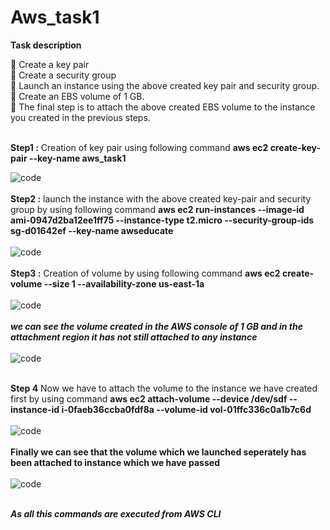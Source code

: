 # Aws_task1
<b>Task description</B><br>


🔅 Create a key pair <br>
🔅 Create a security group <br>
🔅 Launch an instance using the above created key pair and security group. <br>
🔅 Create an EBS volume of 1 GB.<br>
🔅 The final step is to attach the above created EBS volume to the instance you created in the previous steps.<br><br>

**Step1 :** Creation of key pair using following command **aws ec2 create-key-pair --key-name aws_task1** <br>

![code](https://i.postimg.cc/3wm53rMk/79dc5680-a42b-412f-bfb8-100768b0343a.jpg)<br> <br>
**Step2 :** launch the instance with the above created key-pair and security group by using following command  **aws ec2 run-instances --image-id ami-0947d2ba12ee1ff75 --instance-type t2.micro --security-group-ids sg-d01642ef --key-name awseducate**<br><br>
![code](https://i.postimg.cc/CxX5v4pb/9f78ab04-ce7d-48ff-b365-a01d81bff6f0.jpg)<br><br>
**Step3 :** Creation of volume by using following command  **aws ec2 create-volume --size 1 --availability-zone us-east-1a**<br><br>
![code](https://i.postimg.cc/zBjJ1C6t/bc57f154-15bd-4981-9d82-18487490c351.jpg)<br><br>
***we can see the volume created in the AWS console of 1 GB and in the attachment region it has not still attached to any instance***<br><br>
![code](https://i.postimg.cc/bYVhHwht/daac2c64-e31e-4721-a5a3-253e73acfaa2.jpg)<br><br>

**Step 4** Now we have to attach the volume to the instance we have created first by using command **aws ec2 attach-volume --device /dev/sdf --instance-id i-0faeb36ccba0fdf8a --volume-id vol-01ffc336c0a1b7c6d** <br><br>
![code](https://i.postimg.cc/HkQRKpf3/ff44cdf4-dabb-4cb0-ae2b-2d4a43bb2f33.jpg)<br><br>
**Finally we can see that the volume which we launched seperately has been attached to instance which we have passed**<br><br>
![code](https://i.postimg.cc/MpTf3TMJ/7b986f19-258f-494d-8e4c-41fd88604d90.jpg)<br><br>

***As all this commands are executed from AWS CLI***
